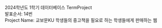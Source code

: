 2024학년도 1학기 데이터베이스 TermProject <br>
발표순서: 14번<br>
Project Name: 교보문KU
학생들의 중고책을 필요로 하는 학생들에게 판매하는 웹
